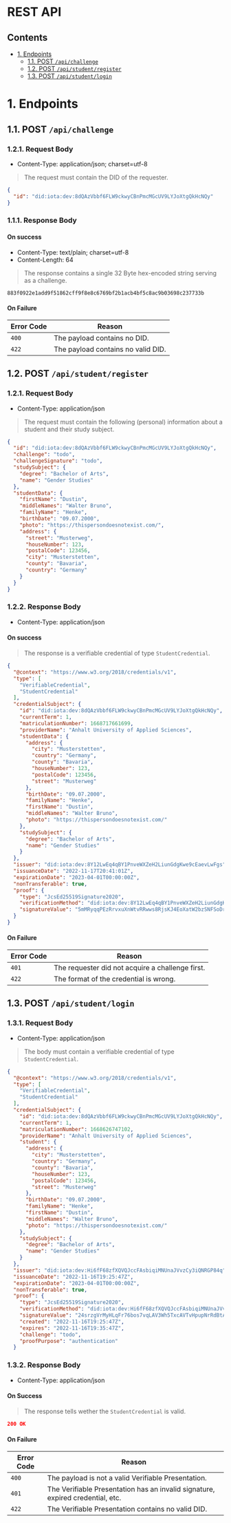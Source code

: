 # REST API <!-- omit in toc -->

## Contents
- [1. Endpoints](#1-endpoints)
  - [1.1. POST `/api/challenge`](#11-post-apichallenge)
  - [1.2. POST `/api/student/register`](#12-post-apistudentregister)
  - [1.3. POST `/api/student/login`](#13-post-apistudentlogin)

# 1. Endpoints

## 1.1. POST `/api/challenge`

### 1.2.1. Request Body <!-- omit in toc -->

- Content-Type: application/json; charset=utf-8

> The request must contain the DID of the requester.

```json
{
  "id": "did:iota:dev:8dQAzVbbf6FLW9ckwyCBnPmcMGcUV9LYJoXtgQkHcNQy"
}
```

### 1.1.1. Response Body <!-- omit in toc -->

#### On success <!-- omit in toc -->

- Content-Type: text/plain; charset=utf-8
- Content-Length: 64
  
> The response contains a single 32 Byte hex-encoded string serving as a challenge.
```
883f0922e1add9f51862cff9f8e8c6769bf2b1acb4bf5c8ac9b03698c237733b
```

#### On Failure <!-- omit in toc -->

| Error Code | Reason                             |
| ---------- | ---------------------------------- |
| `400`      | The payload contains no DID.       |
| `422`      | The payload contains no valid DID. |

## 1.2. POST `/api/student/register`

### 1.2.1. Request Body <!-- omit in toc -->

- Content-Type: application/json

> The request must contain the following (personal) information
> about a student and their study subject.

```json
{
  "id": "did:iota:dev:8dQAzVbbf6FLW9ckwyCBnPmcMGcUV9LYJoXtgQkHcNQy",
  "challenge": "todo",
  "challengeSignature": "todo",
  "studySubject": {
    "degree": "Bachelor of Arts",
    "name": "Gender Studies"
  },
  "studentData": {
    "firstName": "Dustin",
    "middleNames": "Walter Bruno",
    "familyName": "Henke",
    "birthDate": "09.07.2000",
    "photo": "https://thispersondoesnotexist.com/",
    "address": {
      "street": "Musterweg",
      "houseNumber": 123,
      "postalCode": 123456,
      "city": "Musterstetten",
      "county": "Bavaria",
      "country": "Germany"
    }
  }
}
```

### 1.2.2. Response Body <!-- omit in toc -->

- Content-Type: application/json

#### On success <!-- omit in toc -->

> The response is a verifiable credential of type `StudentCredential`.

```json
{
  "@context": "https://www.w3.org/2018/credentials/v1",
  "type": [
    "VerifiableCredential",
    "StudentCredential"
  ],
  "credentialSubject": {
    "id": "did:iota:dev:8dQAzVbbf6FLW9ckwyCBnPmcMGcUV9LYJoXtgQkHcNQy",
    "currentTerm": 1,
    "matriculationNumber": 1668717661699,
    "providerName": "Anhalt University of Applied Sciences",
    "studentData": {
      "address": {
        "city": "Musterstetten",
        "country": "Germany",
        "county": "Bavaria",
        "houseNumber": 123,
        "postalCode": 123456,
        "street": "Musterweg"
      },
      "birthDate": "09.07.2000",
      "familyName": "Henke",
      "firstName": "Dustin",
      "middleNames": "Walter Bruno",
      "photo": "https://thispersondoesnotexist.com/"
    },
    "studySubject": {
      "degree": "Bachelor of Arts",
      "name": "Gender Studies"
    }
  },
  "issuer": "did:iota:dev:8Y12LwEq4qBY1PnveWXZeH2LiunGdgKwe9cEaevLwFgs",
  "issuanceDate": "2022-11-17T20:41:01Z",
  "expirationDate": "2023-04-01T00:00:00Z",
  "nonTransferable": true,
  "proof": {
    "type": "JcsEd25519Signature2020",
    "verificationMethod": "did:iota:dev:8Y12LwEq4qBY1PnveWXZeH2LiunGdgKwe9cEaevLwFgs#key-sign-student",
    "signatureValue": "5mMRyqqPEzRrvxuXnWtvRRwws8RjsKJ4EoXatW2bzSNFSoDr8aG8SR8Svfoqqo57pfQpz1m1shYVKxmZspomYQ44"
  }
}
```

#### On Failure <!-- omit in toc -->

| Error Code | Reason                                           |
| ---------- | ------------------------------------------------ |
| `401`      | The requester did not acquire a challenge first. |
| `422`      | The format of the credential is wrong.           |

## 1.3. POST `/api/student/login`

### 1.3.1. Request Body <!-- omit in toc -->

- Content-Type: application/json

> The body must contain a verifiable credential of type `StudentCredential`.

```json
{
  "@context": "https://www.w3.org/2018/credentials/v1",
  "type": [
    "VerifiableCredential",
    "StudentCredential"
  ],
  "credentialSubject": {
    "id": "did:iota:dev:8dQAzVbbf6FLW9ckwyCBnPmcMGcUV9LYJoXtgQkHcNQy",
    "currentTerm": 1,
    "matriculationNumber": 1668626747102,
    "providerName": "Anhalt University of Applied Sciences",
    "student": {
      "address": {
        "city": "Musterstetten",
        "country": "Germany",
        "county": "Bavaria",
        "houseNumber": 123,
        "postalCode": 123456,
        "street": "Musterweg"
      },
      "birthDate": "09.07.2000",
      "familyName": "Henke",
      "firstName": "Dustin",
      "middleNames": "Walter Bruno",
      "photo": "https://thispersondoesnotexist.com/"
    },
    "studySubject": {
      "degree": "Bachelor of Arts",
      "name": "Gender Studies"
    }
  },
  "issuer": "did:iota:dev:Hi6fF68zfXQVQJccFAsbiqiMNUnaJVvzCy3iQNRGP84q",
  "issuanceDate": "2022-11-16T19:25:47Z",
  "expirationDate": "2023-04-01T00:00:00Z",
  "nonTransferable": true,
  "proof": {
    "type": "JcsEd25519Signature2020",
    "verificationMethod": "did:iota:dev:Hi6fF68zfXQVQJccFAsbiqiMNUnaJVvzCy3iQNRGP84q#sign-matriculation-vc",
    "signatureValue": "24srzgVrMyHLqFr76bos7vqLAV3Wh5TxcAVTvHpupNrRdBtALS9hrrRWkmS769J9mQAkW9y8P5aJQPuR8thrv8Qx",
    "created": "2022-11-16T19:25:47Z",
    "expires": "2022-11-16T19:35:47Z",
    "challenge": "todo",
    "proofPurpose": "authentication"
  }
```

### 1.3.2. Response Body <!-- omit in toc -->

- Content-Type: application/json

#### On Success <!-- omit in toc -->

> The response tells wether the `StudentCredential` is valid.

```json
200 OK
```

#### On Failure <!-- omit in toc -->

| Error Code | Reason                                                                         |
| ---------- | ------------------------------------------------------------------------------ |
| `400`      | The payload is not a valid Verifiable Presentation.                            |
| `401`      | The Verifiable Presentation has an invalid signature, expired credential, etc. |
| `422`      | The Verifiable Presentation contains no valid DID.                             |
